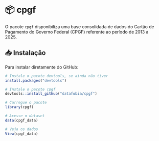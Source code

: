 # 📦 cpgf

O pacote `cpgf` disponibiliza uma base consolidada de dados do Cartão de Pagamento do Governo Federal (CPGF) referente ao período de 2013 a 2025.

## 📥 Instalação

Para instalar diretamente do GitHub:

```r
# Instale o pacote devtools, se ainda não tiver
install.packages("devtools")

# Instale o pacote cpgf
devtools::install_github("datafobia/cpgf")

# Carregue o pacote
library(cpgf)

# Acesse o dataset
data(cpgf_data)

# Veja os dados
View(cpgf_data)
